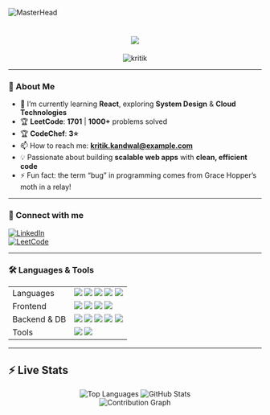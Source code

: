 ![MasterHead](https://previews.123rf.com/images/karpenkoilia/karpenkoilia1806/karpenkoilia180600011/102988806-vector-line-web-concept-for-programming-linear-web-banner-for-coding.jpg)

<h1 align="center">
  <img src="https://readme-typing-svg.demolab.com/?lines=Hello,%20I%20%E2%9C%A8Kritik%E2%9C%A8%20Here!;Backend%20Developer;DevOps%20Engineer;DSA%20Enthusiast&font=Silkscreen&center=true&width=440&height=50&color=4169E1&vCenter=true&pause=420&size=30" />
</h1>

<p align="center">
  <img src="https://komarev.com/ghpvc/?username=kritik&label=Profile%20views&color=0e75b6&style=flat" alt="kritik" />
</p>

---

### 🚀 About Me

- 🌱 I’m currently learning **React**, exploring **System Design** & **Cloud Technologies**  
- 🏆 **LeetCode**: **1701** | **1000+** problems solved  
- 🏆 **CodeChef**: **3⭐**  
- 📫 How to reach me: **kritik.kandwal@example.com**  
- 💡 Passionate about building **scalable web apps** with **clean, efficient code**  
- ⚡ Fun fact: the term “bug” in programming comes from Grace Hopper’s moth in a relay!

---

### 🔧 Connect with me

[![LinkedIn](https://img.shields.io/badge/LinkedIn-blue?style=for-the-badge&logo=linkedin)](https://linkedin.com/in/kritik-kandwal)  
[![LeetCode](https://img.shields.io/badge/LeetCode-FF9933?style=for-the-badge&logo=leetcode)](https://leetcode.com/kritik/)

---

### 🛠 Languages & Tools

<table>
  <tr>
    <td>Languages</td>
    <td>
      <img src="https://img.shields.io/badge/C-%2300599C?style=for-the-badge&logo=c" />
      <img src="https://img.shields.io/badge/C++-%2300599C?style=for-the-badge&logo=c%2B%2B" />
      <img src="https://img.shields.io/badge/Java-%23ED8B00?style=for-the-badge&logo=openjdk" />
      <img src="https://img.shields.io/badge/Python-%2314354C?style=for-the-badge&logo=python" />
      <img src="https://img.shields.io/badge/JavaScript-%23F7DF1E?style=for-the-badge&logo=javascript&logoColor=black" />
    </td>
  </tr>
  <tr>
    <td>Frontend</td>
    <td>
      <img src="https://img.shields.io/badge/HTML5-%23E34F26?style=for-the-badge&logo=html5" />
      <img src="https://img.shields.io/badge/CSS3-%231572B6?style=for-the-badge&logo=css3" />
      <img src="https://img.shields.io/badge/React-%2320232A?style=for-the-badge&logo=react&logoColor=%2361DAFB" />
      <img src="https://img.shields.io/badge/TailwindCSS-%2338B2AC?style=for-the-badge&logo=tailwind-css&logoColor=white" />
    </td>
  </tr>
  <tr>
    <td>Backend & DB</td>
    <td>
      <img src="https://img.shields.io/badge/Node.js-%236DA55F?style=for-the-badge&logo=node.js&logoColor=white" />
      <img src="https://img.shields.io/badge/Express.js-%23404D59?style=for-the-badge&logo=express&logoColor=%2361DAFB" />
      <img src="https://img.shields.io/badge/PostgreSQL-%23316192?style=for-the-badge&logo=postgresql" />
      <img src="https://img.shields.io/badge/Prisma-%233982CE?style=for-the-badge&logo=prisma" />
      <img src="https://img.shields.io/badge/MongoDB-%2347A248?style=for-the-badge&logo=mongodb" />
    </td>
  </tr>
  <tr>
    <td>Tools</td>
    <td>
      <img src="https://img.shields.io/badge/Linux-%23FCC624?style=for-the-badge&logo=linux&logoColor=black" />
      <img src="https://img.shields.io/badge/VS%20Code-%23007ACC?style=for-the-badge&logo=visual-studio-code" />
    </td>
  </tr>
</table>

---

## ⚡ Live Stats

<div align="center">

<!-- Most used languages -->
<img src="https://github-readme-stats.vercel.app/api/top-langs/?username=kritikkandwal&layout=compact&theme=react&border_radius=10" alt="Top Languages" />

<!-- Total contributions & general stats -->
<img src="https://github-readme-stats.vercel.app/api?username=kritikkandwal&show_icons=true&count_private=true&include_all_commits=true&theme=react&border_radius=10&hide=issues,prs" alt="GitHub Stats" />


<br/>

<!-- Contribution Activity Graph (Vercel) -->
<img src="https://activity-graph.vercel.app/graph?username=kritikkandwal&theme=react-dark&hide_border=true" alt="Contribution Graph" />

</div>
